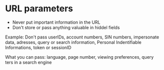 # URL parameters

- Never put important information in the URL
- Don't store or pass anything valuable in  hiddel fields

Example: Don't pass userIDs, account numbers, SIN numbers, impersonate data, adresses, query or search information, Personal Indentifiable Informations, token or sessionID

What you can pass: language, page number, viewing preferences, query ters in a search engine
